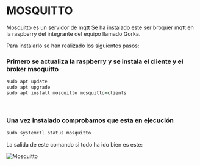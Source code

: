 # MOSQUITTO
Mosquitto es un servidor de mqtt
Se ha instalado este ser broquer mqtt en la raspberry del integrante del equipo llamado Gorka.

Para instalarlo se han realizado los siguientes pasos:

### Primero  se actualiza la raspberry y se instala el cliente y el broker msoquitto

```ruby
sudo apt update
sudo apt upgrade
sudo apt install mosquitto mosquitto-clients
```
</br>

### Una vez instalado comprobamos que esta en ejecución 


```ruby
sudo systemctl status mosquitto
```

La salida de este comando si todo ha ido bien es este:

![Mosquitto](https://user-images.githubusercontent.com/95297676/146216385-0abe3e1b-0c78-4d9c-ae0a-552c115d212d.png)
